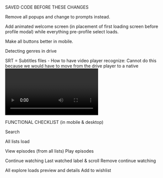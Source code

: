 SAVED CODE BEFORE THESE CHANGES

Remove all popups and change to prompts instead.

Add animated welcome screen (in placement of first loading screen before profile modal) while everything pre-profile select loads.

Make all buttons better in mobile.

Detecting genres in drive

SRT = Subtitles files - How to have video player recognize: Cannot do this because we would have to move from the drive player to a native <video> player, which requires drive to be public. Only way to do this would be:
Mux them in (burn or embed into the file)
	•	Use something like FFmpeg to merge subs directly into the MP4 as a caption track.
	•	Google Drive might then expose the CC button in their player.
	•	Downside: you have to re-encode every file that needs captions.



FUNCTIONAL CHECKLIST (in mobile & desktop)

Search

All lists load

View episodes (from all lists)
Play episodes

Continue watching
Last watched label & scroll
Remove continue watching

All explore loads preview and details
Add to wishlist
